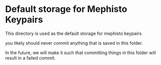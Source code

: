 <!---
  Copyright (c) Meta Platforms and its affiliates.
  This source code is licensed under the MIT license found in the
  LICENSE file in the root directory of this source tree.
-->

# Default storage for Mephisto Keypairs
This directory is used as the default storage for mephisto keypairs

you likely should never commit anything that is saved in this folder.

In the future, we will make it such that committing things in this folder will result in a failed commit.